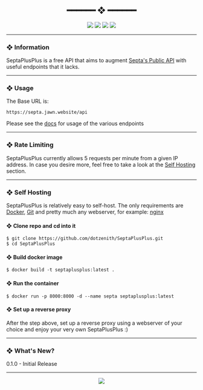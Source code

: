<h2 align="center"> ━━━━━━  ❖  ━━━━━━ </h2>

<!-- BADGES -->
<div align="center">
   <p></p>

   <img src="https://img.shields.io/github/stars/dotzenith/SeptaPlusPlus?color=DDB6F2&labelColor=302D41&style=for-the-badge">

   <img src="https://img.shields.io/github/forks/dotzenith/SeptaPlusPlus?color=F8BD96&labelColor=302D41&style=for-the-badge">

   <img src="https://img.shields.io/github/actions/workflow/status/dotzenith/SeptaPlusPlus/deploy.yml?branch=main&color=89b4fa&labelColor=302D41&style=for-the-badge&label=Deployment"/>

   <img src="https://img.shields.io/github/actions/workflow/status/dotzenith/SeptaPlusPlus/test.yml?branch=main&color=ABE9B3&labelColor=302D41&style=for-the-badge&label=Tests"/>
   <br>
</div>

<p/>

---

### ❖ Information

SeptaPlusPlus is a free API that aims to augment [Septa's Public API](https://www3.septa.org/) with useful endpoints that it lacks.

---

### ❖ Usage

The Base URL is:
```
https://septa.jawn.website/api
```

Please see the [docs](https://septa.jawn.website/) for usage of the various endpoints

---

### ❖ Rate Limiting

SeptaPlusPlus currently allows 5 requests per minute from a given IP address. In case you desire more, feel free to take a look at the [Self Hosting](#Self-Hosting) section.

---

### ❖ Self Hosting

SeptaPlusPlus is relatively easy to self-host. The only requirements are [Docker](https://www.docker.com/), [Git](https://git-scm.com/) and pretty much any webserver, for example: [nginx](https://www.nginx.com/)

#### ❖ Clone repo and cd into it

```
$ git clone https://github.com/dotzenith/SeptaPlusPlus.git
$ cd SeptaPlusPlus
```

<b></b>

#### ❖ Build docker image

```
$ docker build -t septaplusplus:latest .
```

#### ❖ Run the container

```
$ docker run -p 8000:8000 -d --name septa septaplusplus:latest
```

#### ❖ Set up a reverse proxy

After the step above, set up a reverse proxy using a webserver of your choice and enjoy your very own SeptaPlusPlus :)

---

### ❖ What's New?

0.1.0 - Initial Release

---

<div align="center">

   <img src="https://img.shields.io/static/v1.svg?label=License&message=MIT&color=F5E0DC&labelColor=302D41&style=for-the-badge">

</div>
